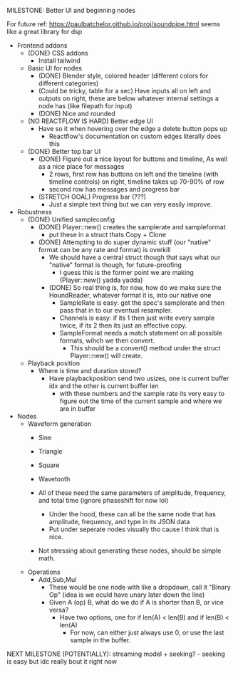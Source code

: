 MILESTONE: Better UI and beginning nodes

For future ref: https://paulbatchelor.github.io/proj/soundpipe.html seems like a great library for dsp
 
- Frontend addons
    - (DONE) CSS addons
        - Install tailwind
    - Basic UI for nodes
        - (DONE) Blender style, colored header (different colors for different categories)
        - (Could be tricky, table for a sec) Have inputs all on left and outputs on right, these are below whatever internal settings a node has (like filepath for input)
        - (DONE) Nice and rounded
    - (NO REACTFLOW IS HARD) Better edge UI
        - Have so it when hovering over the edge a delete button pops up
            - Reactflow's documentation on custom edges literally does this
    - (DONE) Better top bar UI
        - (DONE) Figure out a nice layout for buttons and timeline, As well as a nice place for messages
            - 2 rows, first row has buttons on left and the timeline (with timeline controls) on right, timeline takes up 70-90% of row
            - second row has messages and progress bar
        - (STRETCH GOAL) Progress bar (???)
            - Just a simple text thing but we can very easily improve.
- Robustness
    - (DONE) Unified sampleconfig
        - (DONE) Player::new() creates the samplerate and sampleformat
            - put these in a struct thats Copy + Clone
        - (DONE) Attempting to do super dynamic stuff (our "native" format can be any rate and format) is overkill
            - We should have a central struct though that says what our "native" format is though, for future-proofing
                - I guess this is the former point we are making (Player::new() yadda yadda)
            - (DONE) So real thing is, for now, how do we make sure the HoundReader, whatever format it is, into our native one
                - SampleRate is easy: get the spec's samplerate and then pass that in to our eventual resampler.
                - Channels is easy: if its 1 then just write every sample twice, if its 2 then its just an effective copy.
                - SampleFormat needs a match statement on all possible formats, wihch we then convert.
                    - This should be a convert() method under the struct Player::new() will create. 
    - Playback position
        - Where is time and duration stored?
            - Have playbackposition send two usizes, one is current buffer idx and the other is current buffer len
                - with these numbers and the sample rate its very easy to figure out the time of the current sample and where we are in buffer 
- Nodes
    - Waveform generation
        - Sine
        - Triangle
        - Square
        - Wavetooth

        - All of these need the same parameters of amplitude, frequency, and total time (ignore phaseshift for now lol)
            - Under the hood, these can all be the same node that has amplitude, frequency, and type in its JSON data
            - Put under seperate nodes visually tho cause I think that is nice.
        - Not stressing about generating these nodes, should be simple math.
    - Operations
        - Add,Sub,Mul
            - These would be one node with like a dropdown, call it "Binary Op" (idea is we oculd have unary later down the line)
            - Given A (op) B, what do we do if A is shorter than B, or vice versa?
                - Have two options, one for if len(A) < len(B) and if len(B) < len(A)
                    - For now, can either just always use 0, or use the last sample in the buffer.

NEXT MILESTONE (POTENTIALLY): streaming model + seeking?
    - seeking is easy but idc really bout it right now
